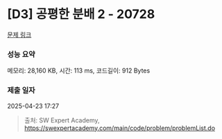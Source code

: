 # [D3] 공평한 분배 2 - 20728 

[문제 링크](https://swexpertacademy.com/main/code/problem/problemDetail.do?contestProbId=AY6cg0MKeVkDFAXt) 

### 성능 요약

메모리: 28,160 KB, 시간: 113 ms, 코드길이: 912 Bytes

### 제출 일자

2025-04-23 17:27



> 출처: SW Expert Academy, https://swexpertacademy.com/main/code/problem/problemList.do